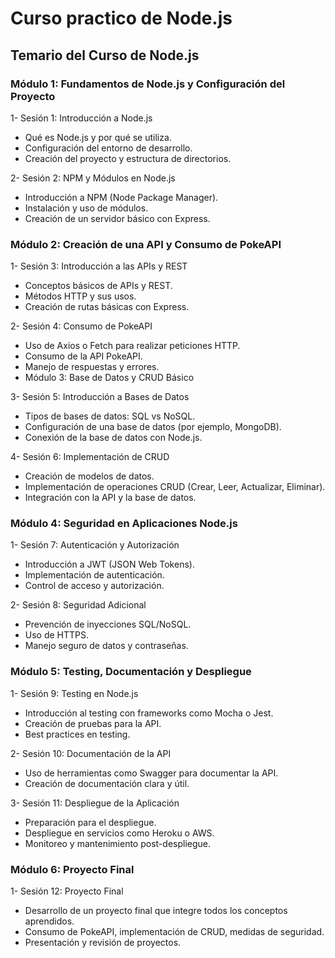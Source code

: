 # Curso practico de Node.js 

## Temario del Curso de Node.js
### Módulo 1: Fundamentos de Node.js y Configuración del Proyecto

1- Sesión 1: Introducción a Node.js
  * Qué es Node.js y por qué se utiliza.
  * Configuración del entorno de desarrollo.
  * Creación del proyecto y estructura de directorios.

2- Sesión 2: NPM y Módulos en Node.js
  * Introducción a NPM (Node Package Manager).
  * Instalación y uso de módulos.
  * Creación de un servidor básico con Express.

### Módulo 2: Creación de una API y Consumo de PokeAPI

1- Sesión 3: Introducción a las APIs y REST
  * Conceptos básicos de APIs y REST.
  * Métodos HTTP y sus usos.
  * Creación de rutas básicas con Express.

2- Sesión 4: Consumo de PokeAPI
  * Uso de Axios o Fetch para realizar peticiones HTTP.
  * Consumo de la API PokeAPI.
  * Manejo de respuestas y errores.
  * Módulo 3: Base de Datos y CRUD Básico

3- Sesión 5: Introducción a Bases de Datos
  * Tipos de bases de datos: SQL vs NoSQL.
  * Configuración de una base de datos (por ejemplo, MongoDB).
  * Conexión de la base de datos con Node.js.

4- Sesión 6: Implementación de CRUD
  * Creación de modelos de datos.
  * Implementación de operaciones CRUD (Crear, Leer, Actualizar, Eliminar).
  * Integración con la API y la base de datos.

### Módulo 4: Seguridad en Aplicaciones Node.js

1- Sesión 7: Autenticación y Autorización
  * Introducción a JWT (JSON Web Tokens).
  * Implementación de autenticación.
  * Control de acceso y autorización.

2- Sesión 8: Seguridad Adicional
  * Prevención de inyecciones SQL/NoSQL.
  * Uso de HTTPS.
  * Manejo seguro de datos y contraseñas.

### Módulo 5: Testing, Documentación y Despliegue

1- Sesión 9: Testing en Node.js

  * Introducción al testing con frameworks como Mocha o Jest.
  * Creación de pruebas para la API.
  * Best practices en testing.

2- Sesión 10: Documentación de la API

  * Uso de herramientas como Swagger para documentar la API.
  * Creación de documentación clara y útil.

3- Sesión 11: Despliegue de la Aplicación

  * Preparación para el despliegue.
  * Despliegue en servicios como Heroku o AWS.
  * Monitoreo y mantenimiento post-despliegue.

### Módulo 6: Proyecto Final

1- Sesión 12: Proyecto Final
  * Desarrollo de un proyecto final que integre todos los conceptos aprendidos.
  * Consumo de PokeAPI, implementación de CRUD, medidas de seguridad.
  * Presentación y revisión de proyectos.
